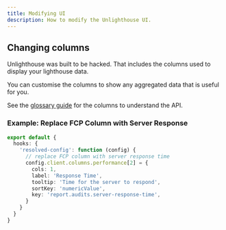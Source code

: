 ```yaml
---
title: Modifying UI
description: How to modify the Unlighthouse UI.
---
```


## Changing columns

Unlighthouse was built to be hacked. That includes the columns used to display your lighthouse data.

You can customise the columns to show any aggregated data that is useful for you.

See the [glossary guide](/api/glossary/#columns) for the columns to understand the API.

### Example: Replace FCP Column with Server Response

```ts
export default {
  hooks: {
    'resolved-config': function (config) {
      // replace FCP column with server response time
      config.client.columns.performance[2] = {
        cols: 1,
        label: 'Response Time',
        tooltip: 'Time for the server to respond',
        sortKey: 'numericValue',
        key: 'report.audits.server-response-time',
      }
    }
  }
}
```

